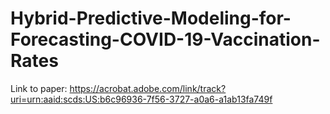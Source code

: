 # Hybrid-Predictive-Modeling-for-Forecasting-COVID-19-Vaccination-Rates
Link to paper: https://acrobat.adobe.com/link/track?uri=urn:aaid:scds:US:b6c96936-7f56-3727-a0a6-a1ab13fa749f
